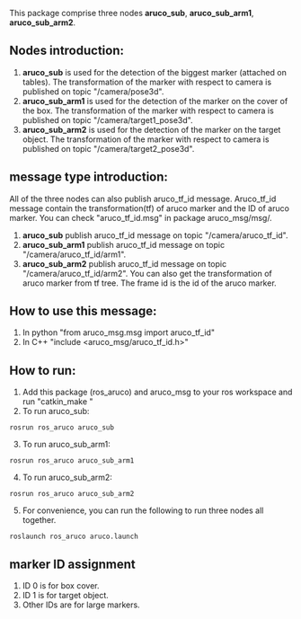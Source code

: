 This package comprise three nodes **aruco_sub**, **aruco_sub_arm1**, **aruco_sub_arm2**.
## Nodes introduction:
1. **aruco_sub** is used for the detection of the biggest marker (attached on tables). The transformation of the marker with respect to camera is published on topic "/camera/pose3d".
2. **aruco_sub_arm1** is used for the detection of the marker on the cover of the box. The transformation of the marker with respect to camera is published on topic "/camera/target1_pose3d".
3. **aruco_sub_arm2** is used for the detection of the marker on the target object. The transformation of the marker with respect to camera is published on topic "/camera/target2_pose3d".

## message type introduction:
All of the three nodes can also publish aruco_tf_id message. Aruco_tf_id message contain the transformation(tf) of aruco marker and the ID of aruco marker. You can check "aruco_tf_id.msg" in package aruco_msg/msg/.
1. **aruco_sub** publish aruco_tf_id message on topic "/camera/aruco_tf_id".
2. **aruco_sub_arm1** publish aruco_tf_id message on topic "/camera/aruco_tf_id/arm1".
3. **aruco_sub_arm2** publish aruco_tf_id message on topic "/camera/aruco_tf_id/arm2".
You can also get the transformation of aruco marker from tf tree. The frame id is the id of the aruco marker.

## How to use this message:
1. In python
	"from aruco_msg.msg import aruco_tf_id"
2. In C++
	"include <aruco_msg/aruco_tf_id.h>"

## How to run:
1. Add this package (ros_aruco) and aruco_msg to your ros workspace and run "catkin_make "
2. To run aruco_sub:
```
rosrun ros_aruco aruco_sub
```
3. To run aruco_sub_arm1:
```
rosrun ros_aruco aruco_sub_arm1
```
4. To run aruco_sub_arm2:
```
rosrun ros_aruco aruco_sub_arm2
```
5. For convenience, you can run the following to run three nodes all together.
```
roslaunch ros_aruco aruco.launch
```

## marker ID assignment
1. ID 0 is for box cover.
2. ID 1 is for target object.
3. Other IDs are for large markers.



